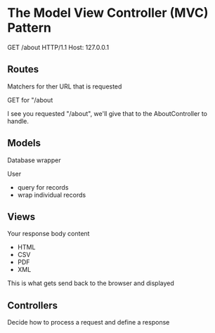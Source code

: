 # The Model View Controller (MVC) Pattern

GET /about HTTP/1.1
Host: 127.0.0.1

## Routes

Matchers for ther URL that is requested

GET for "/about

I see you requested "/about", we'll give that to the AboutController to handle.

## Models

Database wrapper

User

- query for records
- wrap individual records

## Views

Your response body content

- HTML
- CSV
- PDF
- XML

This is what gets send back to the browser and displayed

## Controllers

Decide how to process a request and define a response
